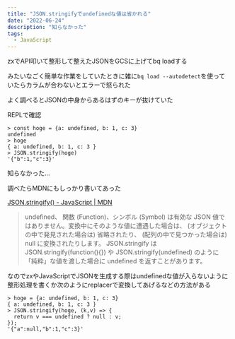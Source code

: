 ```yaml
---
title: "JSON.stringifyでundefinedな値は省かれる"
date: "2022-06-24"
description: "知らなかった"
tags:
  - JavaScript
---
```


zxでAPI叩いて整形して整えたJSONをGCSに上げてbq loadする

みたいなごく簡単な作業をしていたときに雑に`bq load --autodetect`を使っていたらカラムが合わないとエラーで怒られた

よく調べるとJSONの中身からあるはずのキーが抜けていた

REPLで確認

```
> const hoge = {a: undefined, b: 1, c: 3}
undefined
> hoge
{ a: undefined, b: 1, c: 3 }
> JSON.stringify(hoge)
'{"b":1,"c":3}'
```

知らなかった…

調べたらMDNにもしっかり書いてあった

[JSON.stringify() - JavaScript | MDN](https://developer.mozilla.org/ja/docs/Web/JavaScript/Reference/Global_Objects/JSON/stringify)

> undefined、 関数 (Function)、シンボル (Symbol) は有効な JSON 値ではありません。変換中にそのような値に遭遇した場合は、 (オブジェクトの中で発見された場合は) 省略されたり、 (配列の中で見つかった場合は) null に変換されたりします。 JSON.stringify は JSON.stringify(function(){}) や JSON.stringify(undefined) のように「純粋」な値を渡した場合に undefined を返すことがあります。

なのでzxやJavaScriptでJSONを生成する際はundefinedな値が入らないように整形処理を書くか次のようにreplacerで変換してあげるなどの方法がある

```
> hoge = {a: undefined, b: 1, c: 3}
{ a: undefined, b: 1, c: 3 }
> JSON.stringify(hoge, (k,v) => {
  return v === undefined ? null : v;
});
'{"a":null,"b":1,"c":3}'
```